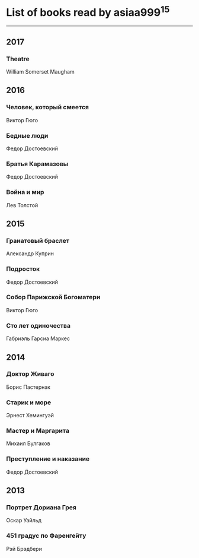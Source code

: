 # List of books read by asiaa999<sup>15</sup>
---

## 2017

### Theatre
William Somerset Maugham



## 2016

### Человек, который смеется
Виктор Гюго


### Бедные люди
Федор Достоевский


### Братья Карамазовы
Федор Достоевский


### Война и мир
Лев Толстой



## 2015

### Гранатовый браслет
Александр Куприн


### Подросток
Федор Достоевский


### Собор Парижской Богоматери
Виктор Гюго


### Сто лет одиночества
Габриэль Гарсиа Маркес



## 2014

### Доктор Живаго
Борис Пастернак


### Старик и море
Эрнест Хемингуэй


### Мастер и Маргарита
Михаил Булгаков


### Преступление и наказание
Федор  Достоевский



## 2013

### Портрет Дориана Грея
Оскар Уайльд


### 451 градус по Фаренгейту
Рэй Брэдбери



